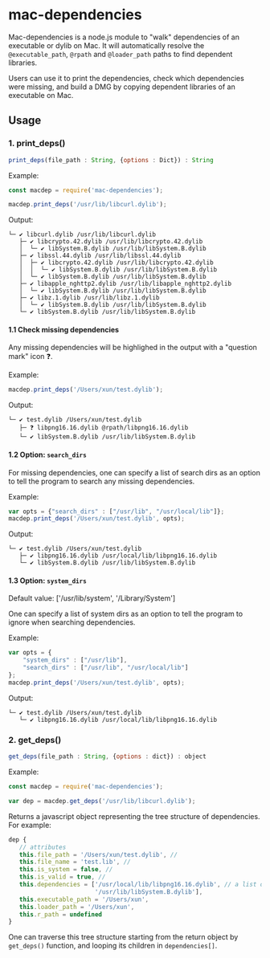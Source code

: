 # mac-dependencies

Mac-dependencies is a node.js module to "walk" dependencies of an executable or dylib on Mac. It will automatically resolve the `@executable_path`, `@rpath` and `@loader_path` paths to find dependent libraries.

Users can use it to print the dependencies, check which dependencies were missing, and build a DMG by copying dependent libraries of an executable on Mac.

## Usage

### 1. print_deps()

```javascript
print_deps(file_path : String, {options : Dict}) : String
```

Example:
```javascript
const macdep = require('mac-dependencies');

macdep.print_deps('/usr/lib/libcurl.dylib');
```

Output:
```
└─ ✔ libcurl.dylib /usr/lib/libcurl.dylib
   ├─ ✔ libcrypto.42.dylib /usr/lib/libcrypto.42.dylib
   │  └─ ✔ libSystem.B.dylib /usr/lib/libSystem.B.dylib
   ├─ ✔ libssl.44.dylib /usr/lib/libssl.44.dylib
   │  ├─ ✔ libcrypto.42.dylib /usr/lib/libcrypto.42.dylib
   │  │  └─ ✔ libSystem.B.dylib /usr/lib/libSystem.B.dylib
   │  └─ ✔ libSystem.B.dylib /usr/lib/libSystem.B.dylib
   ├─ ✔ libapple_nghttp2.dylib /usr/lib/libapple_nghttp2.dylib
   │  └─ ✔ libSystem.B.dylib /usr/lib/libSystem.B.dylib
   ├─ ✔ libz.1.dylib /usr/lib/libz.1.dylib
   │  └─ ✔ libSystem.B.dylib /usr/lib/libSystem.B.dylib
   └─ ✔ libSystem.B.dylib /usr/lib/libSystem.B.dylib
```

#### 1.1 Check missing dependencies

Any missing dependencies will be highlighed in the output with a "question mark" icon ❓.

Example:
```javascript
macdep.print_deps('/Users/xun/test.dylib');
```

Output:
```
└─ ✔ test.dylib /Users/xun/test.dylib
   ├─ ❓ libpng16.16.dylib @rpath/libpng16.16.dylib
   └─ ✔ libSystem.B.dylib /usr/lib/libSystem.B.dylib
```

#### 1.2 Option: `search_dirs`
For missing dependencies, one can specify a list of search dirs as an option to tell the program to search any missing dependencies.

Example:
```javascript
var opts = {"search_dirs" : ["/usr/lib", "/usr/local/lib"]};
macdep.print_deps('/Users/xun/test.dylib', opts);
```

Output:
```
└─ ✔ test.dylib /Users/xun/test.dylib
   ├─ ✔ libpng16.16.dylib /usr/local/lib/libpng16.16.dylib
   └─ ✔ libSystem.B.dylib /usr/lib/libSystem.B.dylib
```

#### 1.3 Option: `system_dirs`

Default value: ['/usr/lib/system', '/Library/System']

One can specify a list of system dirs as an option to tell the program to ignore when searching dependencies.

Example:
```javascript
var opts = {
    "system_dirs" : ["/usr/lib"], 
    "search_dirs" : ["/usr/lib", "/usr/local/lib"]
};
macdep.print_deps('/Users/xun/test.dylib', opts);
```

Output:
```
└─ ✔ test.dylib /Users/xun/test.dylib
   └─ ✔ libpng16.16.dylib /usr/local/lib/libpng16.16.dylib
```

### 2. get_deps()

```javascript
get_deps(file_path : String, {options : dict}) : object
```

Example:
```javascript
const macdep = require('mac-dependencies');

var dep = macdep.get_deps('/usr/lib/libcurl.dylib');
```

Returns a javascript object representing the tree structure of dependencies. For example:
```javascript
dep {
   // attributes
   this.file_path = '/Users/xun/test.dylib', // 
   this.file_name = 'test.lib', //
   this.is_system = false, //
   this.is_valid = true, //
   this.dependencies = ['/usr/local/lib/libpng16.16.dylib', // a list of dependencies as dep objects
                        '/usr/lib/libSystem.B.dylib'], 
   this.executable_path = '/Users/xun',
   this.loader_path = '/Users/xun',
   this.r_path = undefined
}
```

One can traverse this tree structure starting from the return object by `get_deps()` function, and looping its children in `dependencies[]`.
